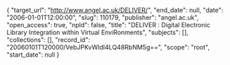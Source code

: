 {
  "target_url": "http://www.angel.ac.uk/DELIVER/", 
  "end_date": null, 
  "date": "2006-01-01T12:00:00", 
  "slug": 110179, 
  "publisher": "angel.ac.uk", 
  "open_access": true, 
  "npld": false, 
  "title": "DELIVER : Digital Electronic Library Integration within Virtual EnviRonments", 
  "subjects": [], 
  "collections": [], 
  "record_id": "20060101T120000/VebJPKvWIdI4LQ48RbNM5g==", 
  "scope": "root", 
  "start_date": null
}

